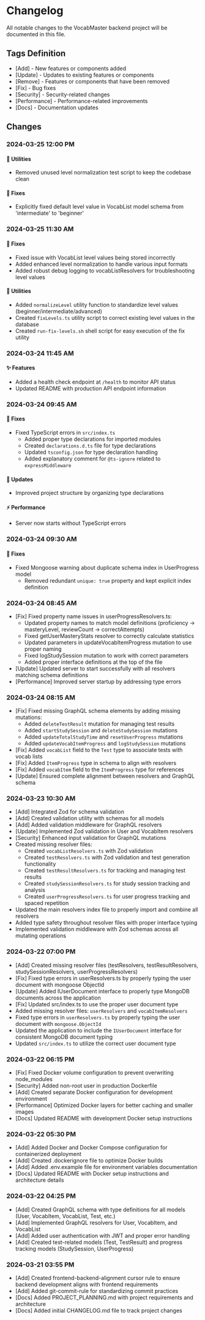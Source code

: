# Changelog

All notable changes to the VocabMaster backend project will be documented in this file.

## Tags Definition
- [Add] - New features or components added
- [Update] - Updates to existing features or components
- [Remove] - Features or components that have been removed
- [Fix] - Bug fixes
- [Security] - Security-related changes
- [Performance] - Performance-related improvements
- [Docs] - Documentation updates

## Changes

### 2024-03-25 12:00 PM
#### 🧰 Utilities
- Removed unused level normalization test script to keep the codebase clean

#### 🐛 Fixes
- Explicitly fixed default level value in VocabList model schema from 'intermediate' to 'beginner'

### 2024-03-25 11:30 AM
#### 🐛 Fixes
- Fixed issue with VocabList level values being stored incorrectly
- Added enhanced level normalization to handle various input formats
- Added robust debug logging to vocabListResolvers for troubleshooting level values

#### 🧰 Utilities
- Added `normalizeLevel` utility function to standardize level values (beginner/intermediate/advanced)
- Created `fixLevels.ts` utility script to correct existing level values in the database
- Created `run-fix-levels.sh` shell script for easy execution of the fix utility

### 2024-03-24 11:45 AM
#### ✨ Features
- Added a health check endpoint at `/health` to monitor API status
- Updated README with production API endpoint information

### 2024-03-24 09:45 AM
#### 🐛 Fixes
- Fixed TypeScript errors in `src/index.ts`
  - Added proper type declarations for imported modules
  - Created `declarations.d.ts` file for type declarations
  - Updated `tsconfig.json` for type declaration handling
  - Added explanatory comment for `@ts-ignore` related to `expressMiddleware`

#### 🔧 Updates
- Improved project structure by organizing type declarations

#### ⚡️ Performance
- Server now starts without TypeScript errors

### 2024-03-24 09:30 AM
#### 🐛 Fixes
- Fixed Mongoose warning about duplicate schema index in UserProgress model
  - Removed redundant `unique: true` property and kept explicit index definition

### 2024-03-24 08:45 AM
- [Fix] Fixed property name issues in userProgressResolvers.ts:
  - Updated property names to match model definitions (proficiency → masteryLevel, reviewCount → correctAttempts)
  - Fixed getUserMasteryStats resolver to correctly calculate statistics
  - Updated parameters in updateVocabItemProgress mutation to use proper naming
  - Fixed logStudySession mutation to work with correct parameters
  - Added proper interface definitions at the top of the file
- [Update] Updated server to start successfully with all resolvers matching schema definitions
- [Performance] Improved server startup by addressing type errors

### 2024-03-24 08:15 AM
- [Fix] Fixed missing GraphQL schema elements by adding missing mutations:
  - Added `deleteTestResult` mutation for managing test results
  - Added `startStudySession` and `deleteStudySession` mutations
  - Added `updateTotalStudyTime` and `resetUserProgress` mutations
  - Added `updateVocabItemProgress` and `logStudySession` mutations
- [Fix] Added `vocabList` field to the `Test` type to associate tests with vocab lists
- [Fix] Added `ItemProgress` type in schema to align with resolvers
- [Fix] Added `vocabItem` field to the `ItemProgress` type for references
- [Update] Ensured complete alignment between resolvers and GraphQL schema

### 2024-03-23 10:30 AM
- [Add] Integrated Zod for schema validation
- [Add] Created validation utility with schemas for all models
- [Add] Added validation middleware for GraphQL resolvers
- [Update] Implemented Zod validation in User and VocabItem resolvers
- [Security] Enhanced input validation for GraphQL mutations
- Created missing resolver files:
  - Created `vocabListResolvers.ts` with Zod validation
  - Created `testResolvers.ts` with Zod validation and test generation functionality
  - Created `testResultResolvers.ts` for tracking and managing test results
  - Created `studySessionResolvers.ts` for study session tracking and analysis
  - Created `userProgressResolvers.ts` for user progress tracking and spaced repetition
- Updated the main resolvers index file to properly import and combine all resolvers
- Added type safety throughout resolver files with proper interface typing
- Implemented validation middleware with Zod schemas across all mutating operations

### 2024-03-22 07:00 PM
- [Add] Created missing resolver files (testResolvers, testResultResolvers, studySessionResolvers, userProgressResolvers)
- [Fix] Fixed type errors in userResolvers.ts by properly typing the user document with mongoose ObjectId
- [Update] Added IUserDocument interface to properly type MongoDB documents across the application
- [Fix] Updated src/index.ts to use the proper user document type
- Added missing resolver files: `userResolvers` and `vocabItemResolvers`
- Fixed type errors in `userResolvers.ts` by properly typing the user document with `mongoose.ObjectId`
- Updated the application to include the `IUserDocument` interface for consistent MongoDB document typing
- Updated `src/index.ts` to utilize the correct user document type

### 2024-03-22 06:15 PM
- [Fix] Fixed Docker volume configuration to prevent overwriting node_modules
- [Security] Added non-root user in production Dockerfile
- [Add] Created separate Docker configuration for development environment
- [Performance] Optimized Docker layers for better caching and smaller images
- [Docs] Updated README with development Docker setup instructions

### 2024-03-22 05:30 PM
- [Add] Added Docker and Docker Compose configuration for containerized deployment
- [Add] Created .dockerignore file to optimize Docker builds
- [Add] Added .env.example file for environment variables documentation
- [Docs] Updated README with Docker setup instructions and architecture details

### 2024-03-22 04:25 PM
- [Add] Created GraphQL schema with type definitions for all models (User, VocabItem, VocabList, Test, etc.)
- [Add] Implemented GraphQL resolvers for User, VocabItem, and VocabList
- [Add] Added user authentication with JWT and proper error handling
- [Add] Created test-related models (Test, TestResult) and progress tracking models (StudySession, UserProgress)

### 2024-03-21 03:55 PM
- [Add] Created frontend-backend-alignment cursor rule to ensure backend development aligns with frontend requirements
- [Add] Added git-commit-rule for standardizing commit practices
- [Docs] Added PROJECT_PLANNING.md with project requirements and architecture
- [Docs] Added initial CHANGELOG.md file to track project changes 